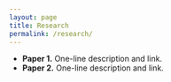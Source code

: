 ```yaml
---
layout: page
title: Research
permalink: /research/
---
```


- **Paper 1.** One-line description and link.
- **Paper 2.** One-line description and link.
